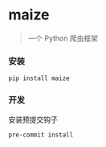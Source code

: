 # maize

> 一个 Python 爬虫框架

### 安装

```shell
pip install maize
```

### 开发

安装预提交钩子

```shell
pre-commit install
```
